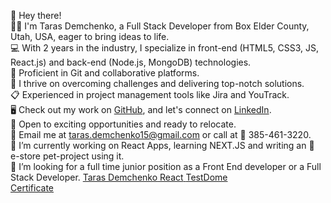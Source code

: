 👋 Hey there!  
🧑‍💻 I'm Taras Demchenko, a Full Stack Developer from Box Elder County, Utah, USA, eager to bring ideas to life.  
💻 With 2 years in the industry, I specialize in front-end (HTML5, CSS3, JS, React.js) and back-end (Node.js, MongoDB) technologies.  
👥 Proficient in Git and collaborative platforms.  
🦾 I thrive on overcoming challenges and delivering top-notch solutions.  
📋 Experienced in project management tools like Jira and YouTrack.  
🖥️ Check out my work on [GitHub](https://github.com/Meelenych), and let's connect on [LinkedIn](https://www.linkedin.com/in/taras-demchenko/).  
🚙 Open to exciting opportunities and ready to relocate.  
📧 Email me at taras.demchenko15@gmail.com or call at 📱 385-461-3220.   
🌱 I’m currently working on React Apps, learning NEXT.JS and writing an 🛒 e-store pet-project using it.   
🔭 I’m looking for a full time junior position as a Front End developer or a Full Stack Developer.
<a href="https://www.testdome.com/certificates/b6ef05c8e34849c293a4c7e3e39885f9" class="testdome-certificate-stamp gold">
            <span class="testdome-certificate-name">Taras Demchenko</span>
            <span class="testdome-certificate-test-name">React</span>
            <span class="testdome-certificate-card-logo">TestDome<br>Certificate</span>
        </a>
        <script>
            var stylesheet = "https://www.testdome.com/content/source/stylesheets/embed.css";
            link = document.createElement("link");
            link.href = stylesheet;
            link.type = "text/css";
            link.rel = "stylesheet";
            link.media = "screen,print";
            document.getElementsByTagName("head")[0].appendChild(link);
        </script>
